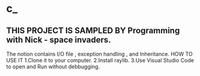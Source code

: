 # c_
THIS PROJECT IS SAMPLED BY Programming with Nick - space invaders.
----
The notion contains I/O file , exception handling , and Inheritance.
HOW TO USE IT
1.Clone it to your computer.
2.Install raylib.
3.Use Visual Studio Code to open and Run without debbugging.

